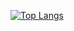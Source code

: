 [![Top Langs](https://github-readme-stats.vercel.app/api/top-langs/?username=shujiejune&card_width=300&size_weight=1&count_weight=0&langs_count=8&layout=compact&theme=solarized-light&hide=html,css,ejs,shaderlab,hlsl)](https://github.com/shujiejune/github-readme-stats)

<!--
**shujiejune/shujiejune** is a ✨ _special_ ✨ repository because its `README.md` (this file) appears on your GitHub profile.

Here are some ideas to get you started:

- 🔭 I’m currently working on ...
- 🌱 I’m currently learning ...
- 👯 I’m looking to collaborate on ...
- 🤔 I’m looking for help with ...
- 💬 Ask me about ...
- 📫 How to reach me: ...
- 😄 Pronouns: ...
- ⚡ Fun fact: ...
-->
